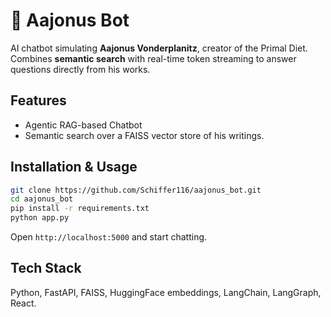 # 🥩 Aajonus Bot

AI chatbot simulating **Aajonus Vonderplanitz**, creator of the Primal Diet. Combines **semantic search** with real-time token streaming to answer questions directly from his works.

## Features

* Agentic RAG-based Chatbot
* Semantic search over a FAISS vector store of his writings.

## Installation & Usage

```bash
git clone https://github.com/Schiffer116/aajonus_bot.git
cd aajonus_bot
pip install -r requirements.txt
python app.py
```

Open `http://localhost:5000` and start chatting.

## Tech Stack

Python, FastAPI, FAISS, HuggingFace embeddings, LangChain, LangGraph, React.
